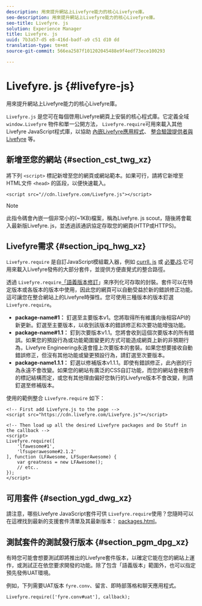 ```yaml
---
description: 用來提升網站上Livefyre能力的核心Livefyre庫。
seo-description: 用來提升網站上Livefyre能力的核心Livefyre庫。
seo-title: Livefyre. js
solution: Experience Manager
title: Livefyre. js
uuid: 7b3a57-d5 e8-416d-badf-a9 c51 d10 dd
translation-type: tm+mt
source-git-commit: 566ea2587f101202045488e9f4edf73ece100293

---
```



# Livefyre. js {#livefyre-js}

用來提升網站上Livefyre能力的核心Livefyre庫。

`Livefyre.js` 是您可在每個啓用Livefyre網頁上安裝的核心程式庫。它定義全域 `window.Livefyre` 物件和單一公開方法， `Livefyre.require`可用來載入其他Livefyre JavaScript程式庫，以協助 [內嵌Livefyre應用程式](/help/implementation/c-getting-started/c-implementation-process/c-using-livefyre.js-to-create-customize-and-use-apps-on-your-site.md)、 [整合驗證提供者與Livefyre](/help/implementation/t-about-identity-integration/t-about-identity-integration.md) 等。

## 新增至您的網站 {#section_cst_twg_xz}

將下列 `<script>` 標記新增至您的網頁或網站範本。如果可行，請將它新增至HTML文件 `<head>` 的區段，以便快速載入。

```
<script src="//cdn.livefyre.com/Livefyre.js"></script>
```

>[!NOTE]
>
>此指令碼會內嵌一個非常小的(~1KB)檔案，稱為Livefyre. js scout，隨後將會載入最新版Livefyre. js，並透過該通訊協定存取您的網頁(HTTP或HTTPS)。

## Livefyre需求 {#section_ipq_hwg_xz}

`Livefyre.require` 是自訂JavaScript模組載入器，例如 [currll. js](https://github.com/cujojs/curl) 或 [必要JS](https://requirejs.org/).它可用來載入Livefyre發佈的大部分套件，並提供方便直覺式的整合路徑。

透過 `Livefyre.require`[「語義版本修訂](https://semver.org/)」來序列化可存取的封裝。套件可以在特定版本或各版本的版本中使用，因此您的網頁可以自動受益於新的錯誤修正功能。這可讓您在整合網站上的Livefyre時彈性。您可使用三種版本的版本釘選 `Livefyre.require`。

* **package-name#1：** 釘選至主要版本v1。您將取得所有維護向後相容API的新更新。釘選至主要版本，以收到該版本的錯誤修正和次要功能增強功能。
* **package-name#1.1：** 釘到次要版本v1.1。您將會收到這個次要版本的所有錯誤。如果您的預設行為或功能範圍變更的方式可能造成網頁上新的非預期行為，Livefyre Engineering永遠會撞上次要版本的套裝。如果您想要接收自動錯誤修正，但沒有其他功能或變更預設行為，請釘選至次要版本。
* **package-name1.1.1：** 釘選以修補版本v1.1.1。即使有錯誤修正，此內嵌的行為永遠不會改變。如果您的網站有廣泛的CSS自訂功能，而您的網站會視套件的標記結構而定，或您有其他理由偏好您執行的Livefyre版本不會改變，則請釘選至修補版本。

使用的範例整合 `Livefyre.require` 如下：

```
<!-- First add Livefyre.js to the page --> 
<script src="https://cdn.livefyre.com/Livefyre.js"></script> 
  
<!-- Then load up all the desired Livefyre packages and Do Stuff in the callback --> 
<script> 
Livefyre.require([ 
    'lfawesome#1', 
    'lfsuperawesome#2.1.2' 
], function (LFAwesome, LFSuperAwesome) { 
    var greatness = new LFAwesome(); 
    // etc.. 
}); 
</script>
```

## 可用套件 {#section_ygd_dwg_xz}

請注意，哪些Livefyre JavaScript套件可供 `Livefyre.require`使用？您隨時可以在這裡找到最新的支援套件清單及其最新版本： [packages.html](https://cdn.livefyre.com/packages.html)。

## 測試套件的測試發行版本 {#section_pgm_dpg_xz}

有時您可能會想要測試即將推出的Livefyre套件版本，以確定它能在您的網站上運作，或測試正在依您要求開發的功能。除了包含「語義版本」範圍外，也可以指定預先發佈UAT環境。

例如，下列需要UAT版本 `fyre.conv`、留言、即時部落格和聊天應用程式。

```
Livefyre.require(['fyre.conv#uat'], callback); 
```
